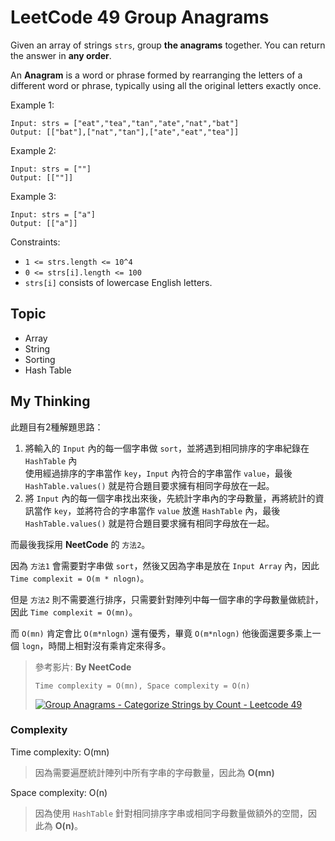 # LeetCode 49 Group Anagrams
Given an array of strings `strs`, group **the anagrams** together. You can return the answer in **any order**.

An **Anagram** is a word or phrase formed by rearranging the letters of a different word or phrase, typically using all the original letters exactly once.

Example 1:
```
Input: strs = ["eat","tea","tan","ate","nat","bat"]
Output: [["bat"],["nat","tan"],["ate","eat","tea"]]
```

Example 2:
```
Input: strs = [""]
Output: [[""]]
```

Example 3:
```
Input: strs = ["a"]
Output: [["a"]]
```

Constraints:

- `1 <= strs.length <= 10^4`
- `0 <= strs[i].length <= 100`
- `strs[i]` consists of lowercase English letters.

## Topic
- Array
- String
- Sorting
- Hash Table

## My Thinking
此題目有2種解題思路：
1. 將輸入的 `Input` 內的每一個字串做 `sort`，並將遇到相同排序的字串紀錄在 `HashTable` 內<br>使用經過排序的字串當作 `key`，`Input` 內符合的字串當作 `value`，最後 `HashTable.values()` 就是符合題目要求擁有相同字母放在一起。
2. 將 `Input` 內的每一個字串找出來後，先統計字串內的字母數量，再將統計的資訊當作 `key`，並將符合的字串當作 `value` 放進 `HashTable` 內，最後 `HashTable.values()` 就是符合題目要求擁有相同字母放在一起。

而最後我採用 **NeetCode** 的 `方法2`。

因為 `方法1` 會需要對字串做 `sort`，然後又因為字串是放在 `Input Array` 內，因此 `Time complexit = O(m * nlogn)`。

但是 `方法2` 則不需要進行排序，只需要針對陣列中每一個字串的字母數量做統計，因此 `Time complexit = O(mn)`。

而 `O(mn)` 肯定會比 `O(m*nlogn)` 還有優秀，畢竟 `O(m*nlogn)` 他後面還要多乘上一個 `logn`，時間上相對沒有乘肯定來得多。

> 參考影片: **By NeetCode**
>
> `Time complexity = O(mn), Space complexity = O(n)`
> 
> [![Group Anagrams - Categorize Strings by Count - Leetcode 49](https://img.youtube.com/vi/vzdNOK2oB2E/hqdefault.jpg)](https://www.youtube.com/watch?v=vzdNOK2oB2E)


### Complexity
Time complexity: O(mn)
> 因為需要遍歷統計陣列中所有字串的字母數量，因此為 **O(mn)**

Space complexity: O(n)
> 因為使用 `HashTable` 針對相同排序字串或相同字母數量做額外的空間，因此為 **O(n)**。